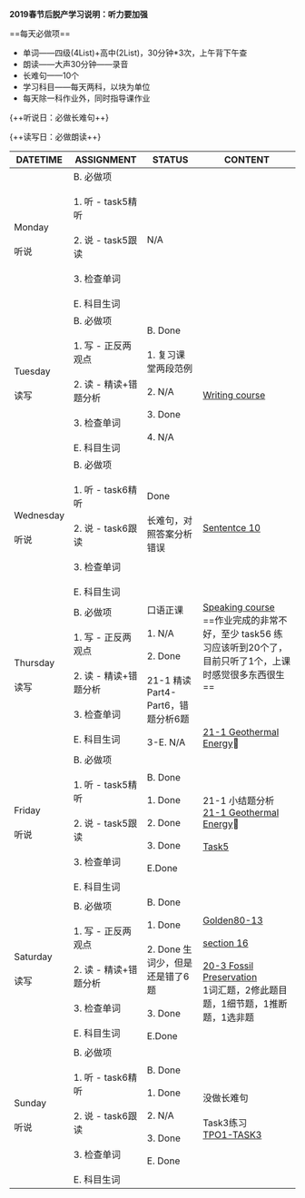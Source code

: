 **2019春节后脱产学习说明：听力要加强**

==每天必做项==

* 单词——四级(4List)+高中(2List)，30分钟*3次，上午背下午查
* 朗读——大声30分钟——录音
* 长难句——10个
* 学习科目——每天两科，以块为单位
* 每天除一科作业外，同时指导课作业

{++听说日：必做长难句++}

{++读写日：必做朗读++}

DATETIME |  ASSIGNMENT | STATUS | CONTENT
------------ | ------------- | ------------- | -------------
Monday    <br><br>听说 | B. 必做项<br><br> 1. 听 - task5精听<br><br> 2. 说 - task5跟读    <br><br> 3. 检查单词<br><br> E. 科目生词 | N/A
Tuesday   <br><br>读写 | B. 必做项<br><br> 1. 写 - 正反两观点<br><br> 2. 读 - 精读+错题分析 <br><br> 3. 检查单词<br><br> E. 科目生词 | B. Done<br><br>1. 复习课堂两段范例<br><br>2. N/A<br><br>3. Done<br><br>4. N/A| <br><br>[Writing course](../courses/writing.md#2019-02-10)
Wednesday <br><br>听说 | B. 必做项<br><br> 1. 听 - task6精听<br><br> 2. 说 - task6跟读    <br><br> 3. 检查单词<br><br> E. 科目生词 | Done<br><br>长难句，对照答案分析错误<br><br> | [Sententce 10](../read/sentence.md#2019-02-03)
Thursday  <br><br>读写 | B. 必做项<br><br> 1. 写 - 正反两观点<br><br> 2. 读 - 精读+错题分析 <br><br> 3. 检查单词<br><br> E. 科目生词 | 口语正课<br><br>1. N/A<br><br>2. Done<br><br>21-1 精读Part4-Part6，错题分析6题<br><br>3-E. N/A | [Speaking course](../courses/speaking.md#2019-02-14)<br>==作业完成的非常不好，至少 task56 练习应该听到20个了，目前只听了1个，上课时感觉很多东西很生==<br><br><br><br>[21-1 Geothermal Energy](../read/21-1.md)
Friday    <br><br>听说 | B. 必做项<br><br> 1. 听 - task5精听<br><br> 2. 说 - task5跟读    <br><br> 3. 检查单词<br><br> E. 科目生词 | B. Done<br><br>1. Done<br><br>2. Done<br><br>3. Done<br><br>E.Done  | 21-1 小结题分析 [21-1 Geothermal Energy](../read/21-1.md)<br><br>[Task5](../listen/speak-task56.md#task-5-2019-02-15)
Saturday  <br><br>读写 | B. 必做项<br><br> 1. 写 - 正反两观点<br><br> 2. 读 - 精读+错题分析 <br><br> 3. 检查单词<br><br> E. 科目生词 | B. Done<br><br>1. Done<br><br>2. Done 生词少，但是还是错了6题<br><br>3. Done<br><br>E.Done | [Golden80-13](../speak/golden80.md#13-2019-02-16)<br><br>[section 16](../write/section.md#2019-02-16)<br><br>[20-3 Fossil Preservation](../read/20-3.md)<br>1词汇题，2修此题目题，1细节题，1推断题，1选非题
Sunday    <br><br>听说 | B. 必做项<br><br> 1. 听 - task6精听<br><br> 2. 说 - task6跟读    <br><br> 3. 检查单词<br><br> E. 科目生词 | B. Done<br><br>1. Done<br><br>2. N/A<br><br>3. Done<br><br>E. Done | 没做长难句<br><br>Task3练习<br>[TPO1-TASK3](../speak/task3.md#2019-02-17)
